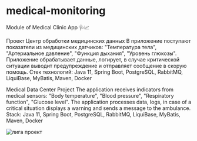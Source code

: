 # medical-monitoring
Module of Medical Clinic App 🩺📈

Проект Центр обработки медицинских данных
В приложение поступают показатели из медицинских датчиков: "Температура тела", "Артериальное давление", 
"Функция дыхания", "Уровень глюкозы". Приложение обрабатывает данные, логирует, в случае критической ситуации
выводит предупреждение и отправляет сообщение в скорую помощь.
Стек технологий: Java 11, Spring Boot, PostgreSQL, RabbitMQ, LiquiBase, MyBatis, Maven, Docker

Medical Data Center Project
The application receives indicators from medical sensors: "Body temperature", "Blood pressure", 
"Respiratory function", "Glucose level". The application processes data, logs, in case of a critical situation
displays a warning and sends a message to the ambulance.
Stack: Java 11, Spring Boot, PostgreSQL, RabbitMQ, LiquiBase, MyBatis, Maven, Docker

![лига проект](https://user-images.githubusercontent.com/64979862/168281146-a09a7f02-dc96-4abe-9a26-1fc1b21e705a.jpg)
